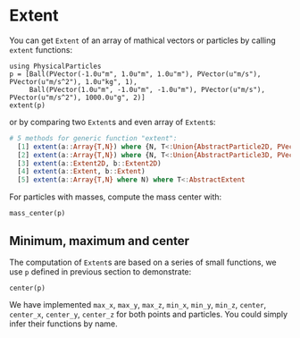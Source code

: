 # Extent

You can get `Extent` of an array of mathical vectors or particles by calling `extent` functions:
```@repl extent
using PhysicalParticles
p = [Ball(PVector(-1.0u"m", 1.0u"m", 1.0u"m"), PVector(u"m/s"), PVector(u"m/s^2"), 1.0u"kg", 1),
     Ball(PVector(1.0u"m", -1.0u"m", -1.0u"m"), PVector(u"m/s"), PVector(u"m/s^2"), 1000.0u"g", 2)]
extent(p)
```
or by comparing two `Extent`s and even array of `Extent`s:
```julia
# 5 methods for generic function "extent":
  [1] extent(a::Array{T,N}) where {N, T<:Union{AbstractParticle2D, PVector2D}}
  [2] extent(a::Array{T,N}) where {N, T<:Union{AbstractParticle3D, PVector}}
  [3] extent(a::Extent2D, b::Extent2D)
  [4] extent(a::Extent, b::Extent)
  [5] extent(a::Array{T,N} where N) where T<:AbstractExtent

```

For particles with masses, compute the mass center with:
```@repl extent
mass_center(p)
```

## Minimum, maximum and center

The computation of `Extent`s are based on a series of small functions, we use `p` defined in previous section to demonstrate:
```@repl extent
center(p)
```

We have implemented `max_x`, `max_y`, `max_z`, `min_x`, `min_y`, `min_z`, `center`, `center_x`, `center_y`, `center_z` for both points and particles. You could simply infer their functions by name.